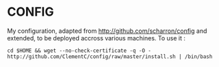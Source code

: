 CONFIG
======

My configuration, adapted from http://github.com/scharron/config and extended, to be deployed accross various machines.
To use it : 

    cd $HOME && wget --no-check-certificate -q -O - http://github.com/ClementC/config/raw/master/install.sh | /bin/bash

